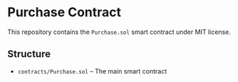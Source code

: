 # Purchase Contract

This repository contains the `Purchase.sol` smart contract under MIT license.

## Structure
- `contracts/Purchase.sol` – The main smart contract

